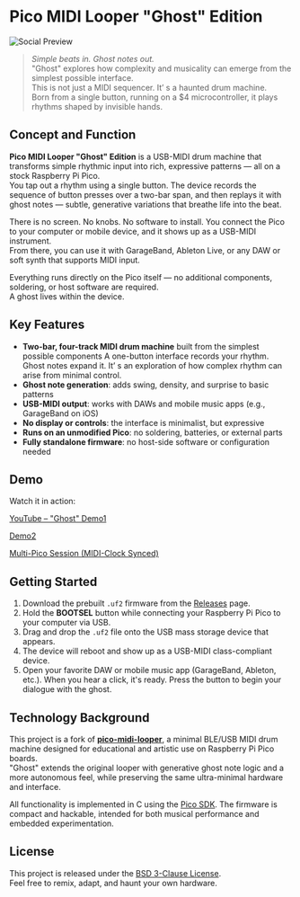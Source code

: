 # Pico MIDI Looper "Ghost" Edition

![Social Preview](https://github.com/user-attachments/assets/6663c239-353e-4700-8ac1-3b25fa713bc6)

> *Simple beats in. Ghost notes out.*  
> "Ghost" explores how complexity and musicality can emerge from the simplest possible interface.  
> This is not just a MIDI sequencer. It’ s a haunted drum machine.  
> Born from a single button, running on a $4 microcontroller, it plays rhythms shaped by invisible hands.


## Concept and Function

**Pico MIDI Looper "Ghost" Edition** is a USB-MIDI drum machine that transforms simple rhythmic input into rich, expressive patterns —  all on a stock Raspberry Pi Pico.  
You tap out a rhythm using a single button. The device records the sequence of button presses over a two-bar span, and then replays it with ghost notes —  subtle, generative variations that breathe life into the beat.

There is no screen. No knobs. No software to install. You connect the Pico to your computer or mobile device, and it shows up as a USB-MIDI instrument.  
From there, you can use it with GarageBand, Ableton Live, or any DAW or soft synth that supports MIDI input.

Everything runs directly on the Pico itself —  no additional components, soldering, or host software are required.  
A ghost lives within the device.

## Key Features

- **Two-bar, four-track MIDI drum machine** built from the simplest possible components
  A one-button interface records your rhythm. Ghost notes expand it.
  It’ s an exploration of how complex rhythm can arise from minimal control.
- **Ghost note generation**: adds swing, density, and surprise to basic patterns
- **USB-MIDI output**: works with DAWs and mobile music apps (e.g., GarageBand on iOS)
- **No display or controls**: the interface is minimalist, but expressive
- **Runs on an unmodified Pico**: no soldering, batteries, or external parts
- **Fully standalone firmware**: no host-side software or configuration needed

## Demo

Watch it in action:

[YouTube –  "Ghost" Demo1](https://www.youtube.com/shorts/-Et41TXjqLs)

[Demo2](https://www.youtube.com/shorts/ndGxzRGGCx0)

[Multi-Pico Session (MIDI-Clock Synced)](https://www.youtube.com/shorts/ILG_zTqI8x4)

## Getting Started

1. Download the prebuilt `.uf2` firmware from the [Releases](https://github.com/oyama/pico-midi-looper-ghost/releases) page.
2. Hold the **BOOTSEL** button while connecting your Raspberry Pi Pico to your computer via USB.
3. Drag and drop the `.uf2` file onto the USB mass storage device that appears.
4. The device will reboot and show up as a USB-MIDI class-compliant device.
5. Open your favorite DAW or mobile music app (GarageBand, Ableton, etc.). When you hear a click, it's ready. Press the button to begin your dialogue with the ghost.

## Technology Background

This project is a fork of [**pico-midi-looper**](https://github.com/oyama/pico-midi-looper), a minimal BLE/USB MIDI drum machine designed for educational and artistic use on Raspberry Pi Pico boards.  
"Ghost" extends the original looper with generative ghost note logic and a more autonomous feel, while preserving the same ultra-minimal hardware and interface.

All functionality is implemented in C using the [Pico SDK](https://github.com/raspberrypi/pico-sdk). The firmware is compact and hackable, intended for both musical performance and embedded experimentation.

## License

This project is released under the [BSD 3-Clause License](LICENSE).  
Feel free to remix, adapt, and haunt your own hardware.
